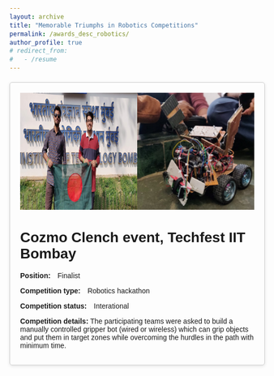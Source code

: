 ```yaml
---
layout: archive
title: "Memorable Triumphs in Robotics Competitions"
permalink: /awards_desc_robotics/
author_profile: true
# redirect_from:
#   - /resume
---
```

<html>
<head>
  <meta charset="UTF-8">
  <title>Bullet Points Example</title>
  <style>
    body {
      font-family: Arial, sans-serif;
      margin: 20px;
    }

    h1 {
      text-align: center;
    }

    p {
      margin-bottom: 10px;
    }

    .competition-details {
      margin-top: 20px;
      border: 1px solid #ccc;
      padding: 20px;
      border-radius: 5px;
      box-shadow: 0px 2px 6px rgba(0, 0, 0, 0.1);
      max-width: 800px; /* Adjust the max-width value as desired */
      margin-left: auto;
      margin-right: auto;
    }

    .label {
      font-weight: bold;
    }

    .value {
      margin-left: 10px;
    }

    .image-container {
      display: flex;
      justify-content: space-between;
      margin-bottom: 10px;
    }

    .image-container img {
      max-width: 50%;
    }
  </style>
</head>

<body>
  <div class="competition-details">
    <div class="image-container">
      <img src="/images/cozmo.jpg" alt="Photo 1">
      <img src="/images/cozmo2.jpg" alt="Photo 2">
    </div>
    <h1> Cozmo Clench event, Techfest IIT Bombay</h1>
    <p><span class="label">Position:</span> <span class="value">Finalist</span></p>
    <p><span class="label">Competition type:</span> <span class="value">Robotics hackathon</span></p>
    <p><span class="label">Competition status:</span> <span class="value">Interational</span></p>
    <p><span class="label">Competition details:</span> The participating teams were asked to build a manually controlled gripper bot (wired or wireless) which can grip objects and put them in target zones while overcoming the hurdles in the path with minimum time.
</p>
  </div>
</body>

</html>